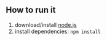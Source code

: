 ## How to run it

1. download/install [node.js](http://nodejs.org/)
2. install dependencies: `npm install`

